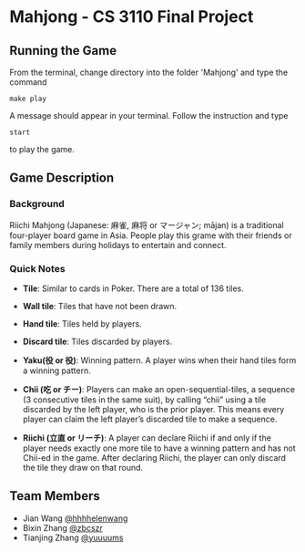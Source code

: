 # Mahjong - CS 3110 Final Project

## Running the Game
From the terminal, change directory into the folder 'Mahjong' and type the command
```
make play
```
A message should appear in your terminal. Follow the instruction and type
```
start
```
to play the game.

## Game Description

### Background

Riichi Mahjong (Japanese: 麻雀, 麻将 or マージャン; mājan) is a traditional four-player board game in Asia. People play this grame with their friends or family members during holidays to entertain and connect.

### Quick Notes

- **Tile**: Similar to cards in Poker. There are a total of 136 tiles.

- **Wall tile**: Tiles that have not been drawn.

- **Hand tile**: Tiles held by players.

- **Discard tile**: Tiles discarded by players.

- **Yaku(役 or 役)**: Winning pattern. A player wins when their hand tiles form a winning pattern.

- **Chii (吃 or チー)**: Players can make an open-sequential-tiles, a sequence (3 consecutive tiles in the same suit), by calling “chii” using a tile discarded by the left player, who is the prior player.  This means every player can claim the left player’s discarded tile to make a sequence.

- **Riichi (立直 or リーチ)**: A player can declare Riichi if and only if the player needs exactly one more tile to have a winning pattern and has not Chii-ed in the game. After declaring Riichi, the player can only discard the tile they draw on that round. 

## Team Members
- Jian Wang [@hhhhelenwang](https://github.com/hhhhelenwang)
- Bixin Zhang [@zbcszr](https://github.com/zbcszr)
- Tianjing Zhang [@yuuuums](https://github.com/yuuuums)
